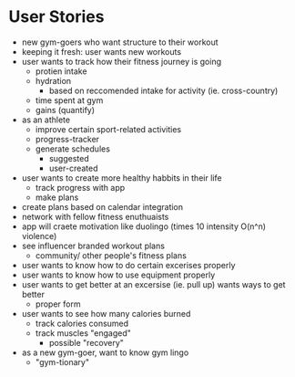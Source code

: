 # User Stories
- new gym-goers who want structure to their workout
- keeping it fresh: user wants new workouts
- user wants to track how their fitness journey is going
    - protien intake
    - hydration 
        - based on reccomended intake for activity (ie. cross-country)
    - time spent at gym
    - gains (quantify)
- as an athlete
    - improve certain sport-related activities
    - progress-tracker
    - generate schedules
        - suggested
        - user-created
- user wants to create more healthy habbits in their life 
    - track progress with app
    - make plans 
- create plans based on calendar integration
- network with fellow fitness enuthuaists
- app will craete motivation like duolingo (times 10 intensity O(n^n) violence)
- see influencer branded workout plans
    - community/ other people's fitness plans
- user wants to know how to do certain excerises properly
- user wants to know how to use equipment properly
- user wants to get better at an excersise (ie. pull up) wants ways to get better
    - proper form
- user wants to see how many calories burned
    - track calories consumed
    - track muscles "engaged"
        - possible "recovery"
- as a new gym-goer, want to know gym lingo
    - "gym-tionary"